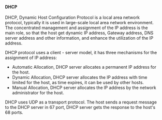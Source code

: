 #### DHCP
DHCP, Dynamic Host Configuration Protocol is a local area network protocol, typically it is used in large-scale local area network environment. The concentrated management and assignment of the IP address is the main role, so that the host get dynamic IP address, Gateway address, DNS server address and other information, and enhance the utilization of the IP address.  

DHCP protocol uses a client - server model, it has three mechanisms for the assignment of IP address:  
* Automatic Allocation, DHCP server allocates a permanent IP address for the host.
* Dynamic Allocation, DHCP server allocates the IP address with time limited for the host, as time expires, it can be used by other hosts.
* Manual Allocation, DHCP server allocates the IP address by the network administrator for the host.  

DHCP uses UDP as a transport protocol. The host sends a request message to the DHCP server in 67 port, DHCP server gets the response to the host's 68 ports.
